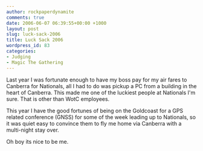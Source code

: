 ```yaml
---
author: rockpaperdynamite
comments: true
date: 2006-06-07 06:39:55+00:00 +1000
layout: post
slug: luck-sack-2006
title: Luck Sack 2006
wordpress_id: 83
categories:
- Judging
- Magic The Gathering
---
```


Last year I was fortunate enough to have my boss pay for my air fares to Canberra for Nationals, all I had to do was pickup a PC from a building in the heart of Canberra. This made me one of the luckiest people at Nationals I'm sure. That is other than WotC employees.

This year I have the good fortunes of being on the Goldcoast for a GPS related conference (GNSS) for some of the week leading up to Nationals, so it was quiet easy to convince them to fly me home via Canberra with a multi-night stay over.

Oh boy its nice to be me.
